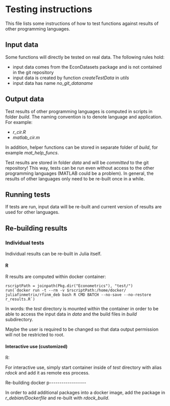 Testing instructions
====================

This file lists some instructions of how to test functions against
results of other programming languages.

Input data
----------

Some functions will directly be tested on real data. The following
rules hold:
- input data comes from the EconDatasets package and is not contained
  in the git repository
- input data is created by function *createTestData* in *utils*
- input data has name *no_git_dataname*

Output data
-----------

Test results of other programming languages is computed in scripts in
folder *build*. The naming convention is to denote language and
application. For example:
- *r_cir.R*
- *matlab_cir.m*

In addition, helper functions can be stored in separate folder of
*build*, for example *mat_help_funcs*.

Test results are stored in folder *data* and will be *committed* to
the git repository! This way, tests can be run even without access to
the other programming languages (MATLAB could be a problem). In
general, the results of other languages only need to be re-built once
in a while.

Running tests
-------------

If tests are run, input data will be re-built and current version of
results are used for other languages.

Re-building results
-------------------

### Individual tests

Individual results can be re-built in Julia itself. 

#### R 

R results are computed within docker container:

````
rscriptPath = joinpath(Pkg.dir("Econometrics"), "test/")
run(`docker run -t --rm -v $rscriptPath:/home/docker/ juliafinmetrix/rfinm_deb bash R CMD BATCH --no-save --no-restore r_results.R`)
````

In words: the *test* directory is mounted within the container in
order to be able to access the input data in *data* and the build
files in *build* subdirectory. 

Maybe the user is required to be changed so that data output
permission will not be restricted to root.


#### Interactive use (customized)

R:

For interactive use, simply start container inside of *test* directory
with alias *rdock* and add it as remote ess process.


Re-building docker
p------------------

In order to add additional packages into a docker image, add the
package in *r_debian/Dockerfile* and re-built with *rdock_build*.
